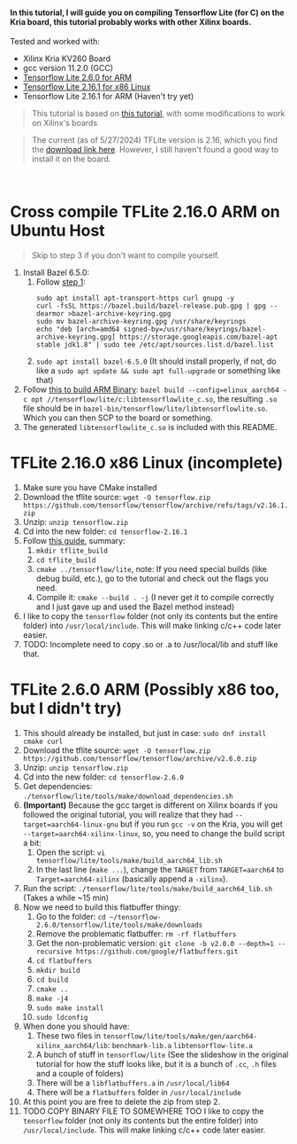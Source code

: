 #### In this tutorial, I will guide you on compiling Tensorflow Lite (for C) on the Kria board, this tutorial probably works with other Xilinx boards.
 
Tested and worked with:
- Xilinx Kria KV260 Board
- gcc version 11.2.0 (GCC)
- [Tensorflow Lite 2.6.0 for ARM](https://github.com/jona1115/cats_dogs_acceleration/edit/main/documentations/tflite_c_on_kria/README.md#tflite-260-arm-possibly-x86-too-but-i-didnt-try)
- [Tensorflow Lite 2.16.1 for x86 Linux](https://github.com/jona1115/cats_dogs_acceleration/blob/main/documentations/tflite_c_on_kria/README.md#tflite-2160-x86-linux)
- Tensorflow Lite 2.16.1 for ARM (Haven't try yet)

> This tutorial is based on [this tutorial](https://qengineering.eu/install-tensorflow-2-lite-on-raspberry-64-os.html), with some modifications to work on Xilinx's boards

> The current (as of 5/27/2024) TFLite version is 2.16, which you find the [download link here](https://github.com/tensorflow/tensorflow/releases/tag/v2.16.1). However, I still haven't found a good way to install it on the board.

<br>

# Cross compile TFLite 2.16.0 ARM on Ubuntu Host
> Skip to step 3 if you don't want to compile yourself.
1. Install Bazel 6.5.0:
    1. Follow [step 1](https://bazel.build/install/ubuntu#add-dis-uri):
       ```
       sudo apt install apt-transport-https curl gnupg -y
       curl -fsSL https://bazel.build/bazel-release.pub.gpg | gpg --dearmor >bazel-archive-keyring.gpg
       sudo mv bazel-archive-keyring.gpg /usr/share/keyrings
       echo "deb [arch=amd64 signed-by=/usr/share/keyrings/bazel-archive-keyring.gpg] https://storage.googleapis.com/bazel-apt stable jdk1.8" | sudo tee /etc/apt/sources.list.d/bazel.list
       ```
    2. `sudo apt install bazel-6.5.0` (It should install properly, if not, do like a `sudo apt update && sudo apt full-upgrade` or something like that)
2. Follow [this to build ARM Binary](https://www.tensorflow.org/lite/guide/build_arm#c_library): `bazel build --config=elinux_aarch64 -c opt //tensorflow/lite/c:libtensorflowlite_c.so`, the resulting `.so` file should be in `bazel-bin/tensorflow/lite/libtensorflowlite.so`. Which you can then SCP to the board or something.
3. The generated `libtensorflowlite_c.so` is included with this README.

# TFLite 2.16.0 x86 Linux (incomplete)
1. Make sure you have CMake installed
2. Download the tflite source: `wget -O tensorflow.zip https://github.com/tensorflow/tensorflow/archive/refs/tags/v2.16.1.zip`
3. Unzip: `unzip tensorflow.zip`
4. Cd into the new folder: `cd tensorflow-2.16.1`
5. Follow [this guide](https://www.tensorflow.org/lite/guide/build_cmake), summary:
    1. `mkdir tflite_build`
    2. `cd tflite_build`
    3. `cmake ../tensorflow/lite`, note: If you need special builds (like debug build, etc.), go to the tutorial and check out the flags you need.
    4. Compile it: `cmake --build . -j` (I never get it to compile correctly and I just gave up and used the Bazel method instead)
6. I like to copy the `tensorflow` folder (not only its contents but the entire folder) into `/usr/local/include`. This will make linking c/c++ code later easier.
7. TODO: Incomplete need to copy .so or .a to /usr/local/lib and stuff like that.

# TFLite 2.6.0 ARM (Possibly x86 too, but I didn't try)
1. This should already be installed, but just in case: `sudo dnf install cmake curl`
2. Download the tflite source: `wget -O tensorflow.zip https://github.com/tensorflow/tensorflow/archive/v2.6.0.zip`
3. Unzip: `unzip tensorflow.zip`
4. Cd into the new folder: `cd tensorflow-2.6.0`
5. Get dependencies: `./tensorflow/lite/tools/make/download_dependencies.sh`
6. **(Important)** Because the gcc target is different on Xilinx boards if you followed the original tutorial, you will realize that they had `--target=aarch64-linux-gnu` but if you run `gcc -v` on the Kria, you will get `--target=aarch64-xilinx-linux`, so, you need to change the build script a bit:  
    1. Open the script: `vi tensorflow/lite/tools/make/build_aarch64_lib.sh`
    2. In the last line (`make ...`), change the `TARGET` from `TARGET=aarch64` to `Target=aarch64-xilinx` (basically append a `-xilinx`).
7. Run the script: `./tensorflow/lite/tools/make/build_aarch64_lib.sh` (Takes a while ~15 min)
8. Now we need to build this flatbuffer thingy:  
    1. Go to the folder: `cd ~/tensorflow-2.6.0/tensorflow/lite/tools/make/downloads`
    2. Remove the problematic flatbuffer: `rm -rf flatbuffers`
    3. Get the non-problematic version: `git clone -b v2.0.0 --depth=1 --recursive https://github.com/google/flatbuffers.git`
    4. `cd flatbuffers`
    5. `mkdir build`
    6. `cd build`
    7. `cmake ..`
    8. `make -j4`
    9. `sudo make install`
    10. `sudo ldconfig`
9. When done you should have:  
    1. These two files in `tensorflow/lite/tools/make/gen/aarch64-xilinx_aarch64/lib`: `benchmark-lib.a`  `libtensorflow-lite.a`
    2. A bunch of stuff in `tensorflow/lite` (See the slideshow in the original tutorial for how the stuff looks like, but it is a bunch of `.cc`, `.h` files and a couple of folders)
    3. There will be a `libflatbuffers.a` in `/usr/local/lib64`
    4. There will be a `flatbuffers` folder in `/usr/local/include`
10. At this point you are free to delete the zip from step 2.
11. TODO COPY BINARY FILE TO SOMEWHERE TOO I like to copy the `tensorflow` folder (not only its contents but the entire folder) into `/usr/local/include`. This will make linking c/c++ code later easier.
